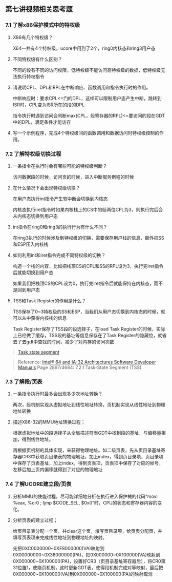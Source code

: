## 第七讲视频相关思考题

### 7.1 了解x86保护模式中的特权级

1. X86有几个特权级？

   X64一共有4个特权级，ucore中用到了2个，ring0内核态和ring3用户态

2. 不同特权级有什么区别？

   不同的段有不同的访问权限，低特权级不能访问高特权级的数据，低特权级无法执行特权指令

3. 请说明CPL、DPL和RPL在中断响应、函数调用和指令执行时的作用。

   中断响应时：要求CPL<=门的DPL，这样可以限制用户态产生中断，跳转到ISR时，CPL变为ISR所在的段的DPL

   指令执行时遇到访问会判断max(CPL，段寄存器的RPL)<=要访问的段在GDT中的DPL，满足条件才能访存

4. 写一个示例程序，完成4个特权级间的函数调用和数据访问时特权级控制的作用。

### 7.2 了解特权级切换过程

1. 一条指令在执行时会有哪些可能的特权级判断？

   访问数据段的时候，访问页的时候，进入中断服务例程的时候

2. 在什么情况下会出现特权级切换？

   在用户态执行int指令产生软中断会切换到内核态

   内核态执行iret指令时如果内核栈上的CS中的低两位CPL为3，则执行完后会从内核态切换到用户态

3. int指令在ring0和ring3的执行行为有什么不同？

   在ring3执行的时候涉及到特权级的切换，需要保存用户栈的信息，额外把SS和ESP压入内核栈

4. 如何利用int和iret指令完成不同特权级的切换？

   构造一个栈的内容，比如把栈顶CS的CPL和SS的RPL设为3，执行完iret指令后就能切换到用户态

   如果我们把栈顶CS的CPL设为0，执行完iret指令后就能保持在内核态，而不是回到用户态

5. TSS和Task Register的作用是什么？

   TSS保存了0~3特权级的SS和ESP，当我们从用户态切换到内核态的时候，就可以从中获得内核栈的信息

   Task Register保存了TSS段的段选择子，在load Task Register的时候，实际上已经做了缓存，TSS段的基址等信息保存在了Task Register的隐藏位，就省去了去gdt中查找的时间，减少了对内存的访问次数

> [Task state segment](https://en.wikipedia.org/wiki/Task_state_segment)

> Reference: [Intel® 64 and IA-32 Architectures Software Developer Manuals](http://os.cs.tsinghua.edu.cn/oscourse/OS2017spring/lecture04?action=AttachFile&do=view&target=325462-sdm-vol-1-2abcd-3abcd.pdf) Page 2897/4684: 7.2.1 Task-State Segment (TSS)

### 7.3 了解段/页表

1. 一条指令执行时最多会出现多少次地址转换？

   两次，段机制实现从虚拟地址到线性地址转换，页机制实现从线性地址到物理地址转换

2. 描述X86-32的MMU地址转换过程；

   根据虚拟地址中的段选择子从全局描述符表GDT中找到段的基址，与偏移量相加，得到线性地址。

   再根据页机制的具体实现，来获得物理地址。如二级页表，先从页目录基址寄存器CR3中获取页目录表的物理地址，加上index，得到页目录项，页目录项中保存了页表基址，加上index，得到页表项，页表项中保存了对应的帧号，左移后加上页内偏移就得到了对应的物理地址

### 7.4 了解UCORE建立段/页表

1. 分析MMU的使能过程，尽可能详细地分析在执行进入保护械的代码“movl %eax, %cr0 ; ljmp $CODE_SEL, $0x0”时，CPU的状态和寄存器内容的变化。

2. 分析页表的建立过程；

   给页目录表分配一个页，并clear这个页，填写页目录项，给页表分配页，并填写页表项来完成线性地址到物理地址的映射。

   先把0XC0000000~0XF8000000(VA)映射到0X00000000~0X38000000(PA)，把0X000000~0X100000(VA)映射到0X000000~0X100000(PA)，设置好CR3（页目录基址寄存器后），将CR0第31位置1，使能页机制，这时更新GDT表，使得段机制完成对等映射，最后把0X000000~0X100000(VA)到0X000000~0X100000(PA)的映射取消